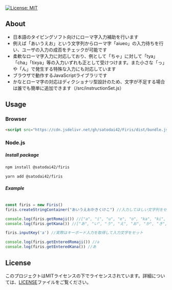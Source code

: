 [![License: MIT](https://img.shields.io/badge/License-MIT-yellow.svg)](https://opensource.org/licenses/MIT)


## About

- 日本語のタイピングソフト向けにローマ字入力補助を行います
- 例えば「あいうえお」という文字列からローマ字「aiueo」の入力待ちを行い、ユーザの入力の成否をチェックが可能です
- 柔軟なローマ字入力に対応しており、例として「ちゃ」に対して「tya」「cha」「tixya」等の入力いずれも正として受けつけます。また小さな「っ」や「ん」で発生する特殊な入力にも対応しています
- ブラウザで動作するJavaScriptライブラリです
- かなとローマ字の対応はディクショナリ型設計のため、文字が不足する場合は誰でも簡単に追加できます（/src/instructionSet.js）

## Usage

### Browser

```html
<script src="https://cdn.jsdelivr.net/gh/satodai42/Firis/dist/bundle.js"></script>
```

### Node.js
##### Install package
```sh
npm install @satodai42/firis
```
```sh
yarn add @satodai42/firis
```

##### Example
```javascript

const firis = new Firis()
firis.createStringContainer("あいうえおかきくけこ") //入力してほしい文字列をセット

console.log(firis.getRomaji()) //["a", "i", "u", "e", "o", "ka", "ki", "ku", "ke", "ko"]
console.log(firis.getKana()) //["あ", "い", "う", "え", "お", "か", "き", "く", "け", "こ"]

firis.inputKey('a') //実際はキーボード入力を取得して入力文字をセット

console.log(firis.getEnteredRomaji()) //a
console.log(firis.getEnteredKana()) //あ

```

## License

このプロジェクトはMITライセンスの下でライセンスされています。詳細については、[LICENSE](LICENSE)ファイルをご覧ください。


